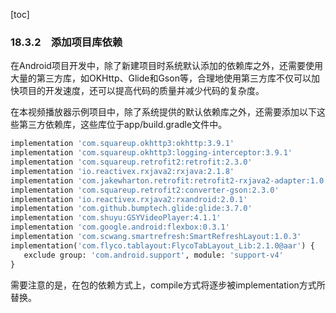 [toc]

### 18.3.2　添加项目库依赖

在Android项目开发中，除了新建项目时系统默认添加的依赖库之外，还需要使用大量的第三方库，如OKHttp、Glide和Gson等，合理地使用第三方库不仅可以加快项目的开发速度，还可以提高代码的质量并减少代码的复杂度。

在本视频播放器示例项目中，除了系统提供的默认依赖库之外，还需要添加以下这些第三方依赖库，这些库位于app/build.gradle文件中。

```python
implementation 'com.squareup.okhttp3:okhttp:3.9.1'
implementation 'com.squareup.okhttp3:logging-interceptor:3.9.1'
implementation 'com.squareup.retrofit2:retrofit:2.3.0'
implementation 'io.reactivex.rxjava2:rxjava:2.1.8'
implementation 'com.jakewharton.retrofit:retrofit2-rxjava2-adapter:1.0.0'
implementation 'com.squareup.retrofit2:converter-gson:2.3.0'
implementation 'io.reactivex.rxjava2:rxandroid:2.0.1'
implementation 'com.github.bumptech.glide:glide:3.7.0'
implementation 'com.shuyu:GSYVideoPlayer:4.1.1'
implementation 'com.google.android:flexbox:0.3.1'
implementation 'com.scwang.smartrefresh:SmartRefreshLayout:1.0.3'
implementation('com.flyco.tablayout:FlycoTabLayout_Lib:2.1.0@aar') {
   exclude group: 'com.android.support', module: 'support-v4'
}
```

需要注意的是，在包的依赖方式上，compile方式将逐步被implementation方式所替换。

